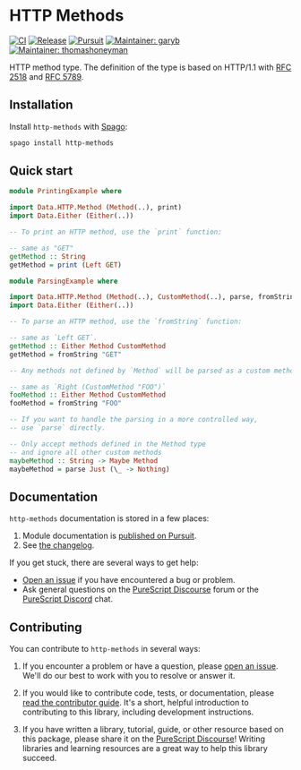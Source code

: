 # HTTP Methods

[![CI](https://github.com/purescript-contrib/purescript-http-methods/workflows/CI/badge.svg?branch=main)](https://github.com/purescript-contrib/purescript-http-methods/actions?query=workflow%3ACI+branch%3Amain)
[![Release](https://img.shields.io/github/release/purescript-contrib/purescript-http-methods.svg)](https://github.com/purescript-contrib/purescript-http-methods/releases)
[![Pursuit](https://pursuit.purescript.org/packages/purescript-http-methods/badge)](https://pursuit.purescript.org/packages/purescript-http-methods)
[![Maintainer: garyb](https://img.shields.io/badge/maintainer-garyb-teal.svg)](https://github.com/garyb)
[![Maintainer: thomashoneyman](https://img.shields.io/badge/maintainer-thomashoneyman-teal.svg)](https://github.com/thomashoneyman)

HTTP method type. The definition of the type is based on HTTP/1.1 with [RFC 2518](https://tools.ietf.org/html/rfc2518) and [RFC 5789](https://tools.ietf.org/html/rfc5789).

## Installation

Install `http-methods` with [Spago](https://github.com/purescript/spago):

```sh
spago install http-methods
```

## Quick start

```purescript
module PrintingExample where

import Data.HTTP.Method (Method(..), print)
import Data.Either (Either(..))

-- To print an HTTP method, use the `print` function:

-- same as "GET"
getMethod :: String
getMethod = print (Left GET)
```

```purescript
module ParsingExample where

import Data.HTTP.Method (Method(..), CustomMethod(..), parse, fromString)
import Data.Either (Either(..))

-- To parse an HTTP method, use the `fromString` function:

-- same as `Left GET`.
getMethod :: Either Method CustomMethod
getMethod = fromString "GET"

-- Any methods not defined by `Method` will be parsed as a custom method:

-- same as `Right (CustomMethod "FOO")`
fooMethod :: Either Method CustomMethod
fooMethod = fromString "FOO"

-- If you want to handle the parsing in a more controlled way,
-- use `parse` directly.

-- Only accept methods defined in the Method type
-- and ignore all other custom methods
maybeMethod :: String -> Maybe Method
maybeMethod = parse Just (\_ -> Nothing)
```

## Documentation

`http-methods` documentation is stored in a few places:

1. Module documentation is [published on Pursuit](https://pursuit.purescript.org/packages/purescript-http-methods).
2. See [the changelog](./CHANGELOG.md).

If you get stuck, there are several ways to get help:

- [Open an issue](https://github.com/purescript-contrib/purescript-http-methods/issues) if you have encountered a bug or problem.
- Ask general questions on the [PureScript Discourse](https://discourse.purescript.org) forum or the [PureScript Discord](https://discord.com/invite/sMqwYUbvz6) chat.

## Contributing

You can contribute to `http-methods` in several ways:

1. If you encounter a problem or have a question, please [open an issue](https://github.com/purescript-contrib/purescript-http-methods/issues). We'll do our best to work with you to resolve or answer it.

2. If you would like to contribute code, tests, or documentation, please [read the contributor guide](./CONTRIBUTING.md). It's a short, helpful introduction to contributing to this library, including development instructions.

3. If you have written a library, tutorial, guide, or other resource based on this package, please share it on the [PureScript Discourse](https://discourse.purescript.org)! Writing libraries and learning resources are a great way to help this library succeed.
